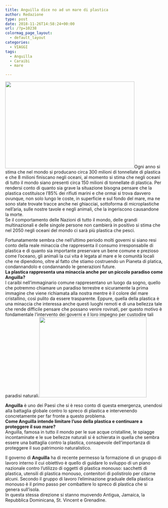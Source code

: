 ```yaml
---
title: Anguilla dice no ad un mare di plastica
author: Redazione
type: post
date: 2018-11-26T14:58:24+00:00
url: /?p=10238
colormag_page_layout:
  - default_layout
categories:
  - VIAGGI
tags:
  - Anguilla
  - Caraibi
  - mare

---
```

<img decoding="async" loading="lazy" class="alignleft wp-image-10241 " src="https://progressonline.it/wp-content/uploads/2018/11/anguilla.jpg" alt="" width="413" height="278" />Ogni anno si stima che nel mondo si producano circa 300 milioni di tonnellate di plastica e che 8 milioni finiscano negli oceani, al momento si stima che negli oceani di tutto il mondo siano presenti circa 150 milioni di tonnellate di plastica. Per rendersi conto di quanto sia grave la situazione bisogna pensare che la plastica costituisce l’85% dei rifiuti marini e che ormai si trova davvero ovunque, non solo lungo le coste, in superficie e sul fondo del mare, ma ne sono state trovate tracce anche nei ghiacciai, sottoforma di microplastiche nell’aria, sulle nostre tavole e negli animali, che la ingeriscono causandone la morte.  
Se il comportamento delle Nazioni di tutto il mondo, delle grandi multinazionali e delle singole persone non cambierà in positivo si stima che nel 2050 negli oceani del mondo ci sarà più plastica che pesci.

Fortunatamente sembra che nell’ultimo periodo molti governi si siano resi conto della reale minaccia che rappresenta il consumo irresponsabile di plastica e di quanto sia importante preservare un bene comune e prezioso come l’oceano, gli animali la cui vita è legata al mare e le comunità locali che ne dipendono, oltre al fatto che stiamo costruendo un Pianeta di platica, condannandolo e condannando le generazioni future.  
**La plastica rappresenta una minaccia anche per un piccolo paradiso come Anguilla?**  
I caraibi nell’immaginario comune rappresentano un luogo da sogno, quello che potremmo chiamare un paradiso terrestre e sicuramente la prima immagine che viene richiamata alla nostra mentre è il colore del mare cristallino, così pulito da essere trasparente. Eppure, quella della plastica è una minaccia che interessa anche questi luoghi remoti e di una bellezza tale che rende difficile pensare che possano venire rovinati, per questo motivo è fondamentale l’intervento dei governi e il loro impegno per custodire tali paradisi naturali.<img decoding="async" loading="lazy" class=" wp-image-10240 alignright" src="https://progressonline.it/wp-content/uploads/2018/11/water-3569659_960_720-300x225.jpg" alt="" width="343" height="257" />

**Anguilla** è uno dei Paesi che si è reso conto di questa emergenza, unendosi alla battaglia globale contro lo spreco di plastica e intervenendo concretamente per far fronte a questo problema.  
**Come Anguilla intende limitare l’uso della plastica e continuare a proteggere il suo mare?**  
Anguilla, famosa in tutto il mondo per le sue acque cristalline, le spiagge incontaminate e le sue bellezze naturali si è schierata in quella che sembra essere una battaglia contro la plastica, consapevole dell’importanza di proteggere il suo patrimonio naturalistico.

Il governo di **Anguilla** ha di recente permesso la formazione di un gruppo di lavoro interno il cui obiettivo è quello di guidare lo sviluppo di un piano nazionale contro l’utilizzo di oggetti di plastica monouso: sacchetti di plastica, utensili di plastica monouso, contenitori di polistirolo per citarne alcuni. Secondo il gruppo di lavoro l’eliminazione graduale della plastica monouso è il primo passo per combattere lo spreco di plastica che si genera sull’isola.  
In questa stessa direzione si stanno muovendo Antigua, Jamaica, la Repubblica Dominicana, St. Vincent e Grenadine.